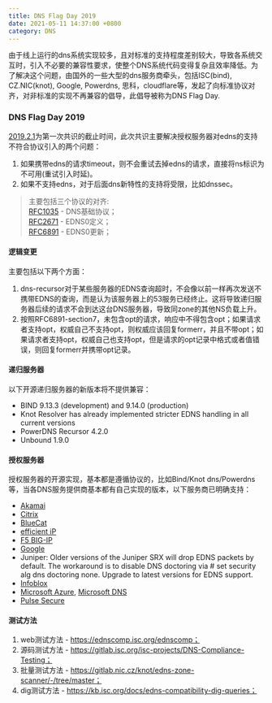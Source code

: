 ```yaml
---
title: DNS Flag Day 2019
date: 2021-05-11 14:37:00 +0800
category: DNS
---
```

由于线上运行的dns系统实现较多，且对标准的支持程度差别较大，导致各系统交互时，引入不必要的兼容性要求，使整个DNS系统代码变得复杂且效率降低。为了解决这个问题，由国外的一些大型的dns服务商牵头，包括ISC(bind), CZ.NIC(knot), Google, Powerdns, 思科，cloudflare等，发起了向标准协议对齐，对非标准的实现不再兼容的倡导，此倡导被称为DNS Flag Day.

### DNS Flag Day 2019
[2019.2.1](https://dnsflagday.net/2019/)为第一次共识的截止时间，此次共识主要解决授权服务器对edns的支持不符合协议引入的两个问题：
1. 如果携带edns的请求timeout，则不会重试去掉edns的请求，直接将ns标识为不可用(重试引入时延)。
2. 如果不支持edns，对于后面dns新特性的支持将受限，比如dnssec。
> 主要包括三个协议的对齐:<br/>
[RFC1035](https://datatracker.ietf.org/doc/html/rfc1035) - DNS基础协议；<br/>
[RFC2671](https://datatracker.ietf.org/doc/html/rfc2671) - EDNS0定义；<br/>
[RFC6891](https://datatracker.ietf.org/doc/html/rfc6891) - EDNS0更新；<br/>

#### 逻辑变更
主要包括以下两个方面：
1. dns-recursor对于某些服务器的EDNS查询超时，不会像以前一样再次发送不携带EDNS的查询，而是认为该服务器上的53服务已经终止。这将导致递归服务器后续的请求不会到达这台DNS服务器，导致同zone的其他NS负载上升。
2. 按照RFC6891-section7，未包含opt的请求，响应中不得包含opt；如果请求者支持opt，权威自己不支持opt，则权威应该回复formerr，并且不带opt；如果请求者支持opt，权威自己也支持opt，但是请求的opt记录中格式或者值错误，则回复formerr并携带opt记录。

#### 递归服务器
以下开源递归服务器的新版本将不提供兼容：
+ BIND 9.13.3 (development) and 9.14.0 (production)
+ Knot Resolver has already implemented stricter EDNS handling in all current versions
+ PowerDNS Recursor 4.2.0
+ Unbound 1.9.0

#### 授权服务器
授权服务器的开源实现，基本都是遵循协议的，比如Bind/Knot dns/Powerdns等，当各DNS服务提供商基本都有自己实现的版本，以下服务商已明确支持：
+ [Akamai](https://community.akamai.com/customers/s/article/CloudSecurityDNSFlagDayandAkamai20190115151216?language=en_US)
+ [Citrix](https://support.citrix.com/article/CTX241493)
+ [BlueCat](https://www.bluecatnetworks.com/blog/dns-flag-day-is-coming-and-bluecat-is-ready/)
+ [efficient iP](http://www.efficientip.com/dns-flag-day-notes/)
+ [F5 BIG-IP](https://support.f5.com/csp/article/K07808381?sf206085287=1)
+ [Google](https://groups.google.com/g/public-dns-announce/c/-qaRKDV9InA/m/CsX-2fJpBAAJ?pli=1)
+ Juniper: Older versions of the Juniper SRX will drop EDNS packets by default. The workaround is to disable DNS doctoring via # set security alg dns doctoring none. Upgrade to latest versions for EDNS support.
+ [Infoblox](https://blogs.infoblox.com/community/dns-flag-day/?es_p=8449211)
+ [Microsoft Azure](https://azure.microsoft.com/en-us/updates/azure-dns-flag-day/), [Microsoft DNS](https://support.microsoft.com/en-us/topic/windows-server-domain-name-system-dns-flag-day-compliance-85d14b63-5907-1ac2-d254-fcb1755597db)
+ [Pulse Secure](https://kb.pulsesecure.net/articles/Pulse_Secure_Article/KB43996)

#### 测试方法
1. web测试方法 - https://ednscomp.isc.org/ednscomp；
2. 源码测试方法 - https://gitlab.isc.org/isc-projects/DNS-Compliance-Testing；
3. 批量测试方法 - https://gitlab.nic.cz/knot/edns-zone-scanner/-/tree/master；
4. dig测试方法 - https://kb.isc.org/docs/edns-compatibility-dig-queries；